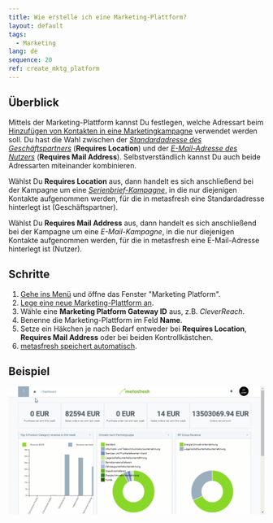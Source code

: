 ```yaml
---
title: Wie erstelle ich eine Marketing-Plattform?
layout: default
tags:
  - Marketing
lang: de
sequence: 20
ref: create_mktg_platform
---
```


## Überblick
Mittels der Marketing-Plattform kannst Du festlegen, welche Adressart beim [Hinzufügen von Kontakten in eine Marketingkampagne](MKTG-Kampagne_Kontakte_hinzufuegen) verwendet werden soll. Du hast die Wahl zwischen der [*Standardadresse des Geschäftspartners*](Adresse_erfassen_Tab) (**Requires Location**) und der [*E-Mail-Adresse des Nutzers*](Nutzer_anlegen) (**Requires Mail Address**). Selbstverständlich kannst Du auch beide Adressarten miteinander kombinieren.

Wählst Du **Requires Location** aus, dann handelt es sich anschließend bei der Kampagne um eine [*Serienbrief-Kampagne*](Serienbriefe_erstellen), in die nur diejenigen Kontakte aufgenommen werden, für die in metasfresh eine Standardadresse hinterlegt ist (Geschäftspartner).

Wählst Du **Requires Mail Address** aus, dann handelt es sich anschließend bei der Kampagne um eine *E-Mail-Kampagne*, in die nur diejenigen Kontakte aufgenommen werden, für die in metasfresh eine E-Mail-Adresse hinterlegt ist (Nutzer).

## Schritte
1. [Gehe ins Menü](Menu) und öffne das Fenster "Marketing Platform".
1. [Lege eine neue Marketing-Plattform an](Neuer_Datensatz_Fenster_Webui).
1. Wähle eine **Marketing Platform Gateway ID** aus, z.B. *CleverReach*.
1. Benenne die Marketing-Plattform im Feld **Name**.
1. Setze ein Häkchen je nach Bedarf entweder bei **Requires Location**, **Requires Mail Address** oder bei beiden Kontrollkästchen.
1. [metasfresh speichert automatisch](Speicheranzeige).

## Beispiel
![](assets/MKTG-Plattform_erstellen.gif)
